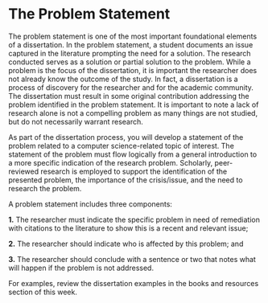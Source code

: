 # The Problem Statement

The problem statement is one of the most important foundational elements of a dissertation. In the problem statement, a student documents an issue captured in the literature prompting the need for a solution. The research conducted serves as a solution or partial solution to the problem. While a problem is the focus of the dissertation, it is important the researcher does not already know the outcome of the study. In fact, a dissertation is a process of discovery for the researcher and for the academic community. The dissertation must result in some original contribution addressing the problem identified in the problem statement. It is important to note a lack of research alone is not a compelling problem as many things are not studied, but do not necessarily warrant research. 

As part of the dissertation process, you will develop a statement of the problem related to a computer science-related topic of interest. The statement of the problem must flow logically from a general introduction to a more specific indication of the research problem. Scholarly, peer-reviewed research is employed to support the identification of the presented problem, the importance of the crisis/issue, and the need to research the problem.

A problem statement includes three components: 

**1.** The researcher must indicate the specific problem in need of remediation with citations to the literature to show this is a recent and relevant issue; 

**2.** The researcher should indicate who is affected by this problem; and 

**3.** The researcher should conclude with a sentence or two that notes what will happen if the problem is not addressed.

For examples, review the dissertation examples in the books and resources section of this week.
